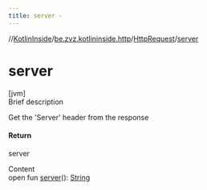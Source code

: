 ```yaml
---
title: server -
---
```

//[KotlinInside](../../index.md)/[be.zvz.kotlininside.http](../index.md)/[HttpRequest](index.md)/[server](server.md)



# server  
[jvm]  
Brief description  


Get the 'Server' header from the response



#### Return  


server

  
Content  
open fun [server](server.md)(): [String](https://docs.oracle.com/javase/7/docs/api/java/lang/String.html)  



